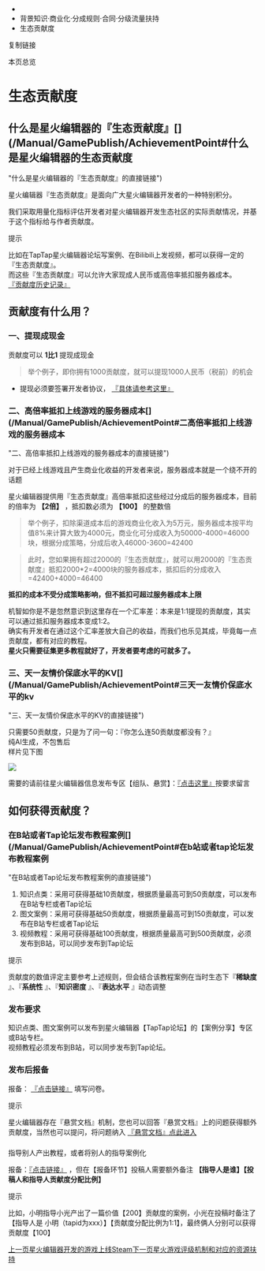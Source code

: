   * [](/)
  * 背景知识·商业化·分成规则·合同·分级流量扶持
  * 生态贡献度

复制链接

本页总览

# 生态贡献度

## 什么是星火编辑器的『生态贡献度』[​](/Manual/GamePublish/AchievementPoint#什么是星火编辑器的生态贡献度
"什么是星火编辑器的『生态贡献度』的直接链接")

星火编辑器『生态贡献度』是面向广大星火编辑器开发者的一种特别积分。

我们采取用量化指标评估开发者对星火编辑器开发生态社区的实际贡献情况，并基于这个指标给与作者贡献度。

提示

比如在TapTap星火编辑器论坛写案例、在Bilibili上发视频，都可以获得一定的『生态贡献度』。  
而这些『生态贡献度』可以允许大家现成人民币或高倍率抵扣服务器成本。  
[『贡献度历史记录』](https://docs.qq.com/sheet/DSlZ3a1lqSnlkSGtP?tab=BB08J2)

## 贡献度有什么用？[​](/Manual/GamePublish/AchievementPoint#贡献度有什么用 "贡献度有什么用？的直接链接")

### 一、提现成现金[​](/Manual/GamePublish/AchievementPoint#一提现成现金 "一、提现成现金的直接链接")

贡献度可以 **1比1** 提现成现金

> 举个例子，即你拥有1000贡献度，就可以提现1000人民币（税前）的机会

  * 提现必须要签署开发者协议， [『具体请参考这里』](https://doc.sce.xd.com/Manual/GamePublish/Contract)

### 二、高倍率抵扣上线游戏的服务器成本[​](/Manual/GamePublish/AchievementPoint#二高倍率抵扣上线游戏的服务器成本
"二、高倍率抵扣上线游戏的服务器成本的直接链接")

对于已经上线游戏且产生商业化收益的开发者来说，服务器成本就是一个绕不开的话题

星火编辑器提供用『生态贡献度』高倍率抵扣这些经过分成后的服务器成本，目前的倍率为 **【2倍】** ，抵扣数必须为 **【100】** 的整数倍

>
> 举个例子，扣除渠道成本后的游戏商业化收入为5万元，服务器成本按平均值8%来计算大致为4000元，商业化可分成收入为50000-4000=46000块，根据分成策略，分成后收入46000-3600=42400

>
> 此时，您如果拥有超过2000的『生态贡献度』，就可以用2000的『生态贡献度』抵扣2000*2=4000块的服务器成本，抵扣后的分成收入=42400+4000=46400

**抵扣的成本不受分成策略影响，但不抵扣可超过服务器成本上限**

机智如你是不是忽然意识到这里存在一个汇率差：本来是1:1提现的贡献度，其实可以通过抵扣服务器成本变成1:2。  
确实有开发者在通过这个汇率差放大自己的收益，而我们也乐见其成，毕竟每一点贡献度，都有对应的教程。  
**星火只需要征集更多教程就好了，开发者要考虑的可就多了。**

### 三、天一友情价保底水平的KV[​](/Manual/GamePublish/AchievementPoint#三天一友情价保底水平的kv
"三、天一友情价保底水平的KV的直接链接")

只需要50贡献度，只是为了问一句：『你怎么连50贡献度都没有？』  
纯AI生成，不包售后  
样片见下图

![](/assets/images/立绘一览-a20929a7af23557ca3ecc0103d6cbbf8.png)

需要的请前往星火编辑器信息发布专区【组队、悬赏】：[『点击这里』](https://docs.qq.com/sheet/DYkZUZ3hrRExlaHZL?tab=BB08J2)按要求留言

## 如何获得贡献度？[​](/Manual/GamePublish/AchievementPoint#如何获得贡献度 "如何获得贡献度？的直接链接")

### 在B站或者Tap论坛发布教程案例[​](/Manual/GamePublish/AchievementPoint#在b站或者tap论坛发布教程案例
"在B站或者Tap论坛发布教程案例的直接链接")

  1. 知识点类：采用可获得基础10贡献度，根据质量最高可到50贡献度，可以发布在B站专栏或者Tap论坛
  2. 图文案例：采用可获得基础50贡献度，根据质量最高可到150贡献度，可以发布在B站专栏或者Tap论坛
  3. 视频教程：采用可获得基础100贡献度，根据质量最高可到500贡献度，必须发布到B站，可以同步发布到Tap论坛

提示

贡献度的数值评定主要参考上述规则，但会结合该教程案例在当时生态下『**稀缺度** 』、『**系统性** 』、『**知识密度** 』、『**表达水平**
』动态调整

### 发布要求[​](/Manual/GamePublish/AchievementPoint#发布要求 "发布要求的直接链接")

知识点类、图文案例可以发布到星火编辑器【TapTap论坛】的【案例分享】专区或B站专栏。  
视频教程必须发布到B站，可以同步发布到Tap论坛。

### 发布后报备[​](/Manual/GamePublish/AchievementPoint#发布后报备 "发布后报备的直接链接")

报备： [『点击链接』](https://docs.qq.com/form/page/DYlBadFVvY1VQSGdC) 填写问卷。

提示

星火编辑器存在『悬赏文档』机制，您也可以回答『悬赏文档』上的问题获得额外贡献度，当然也可以提问，将问题纳入
[『悬赏文档』点此进入](https://docs.qq.com/sheet/DYkZUZ3hrRExlaHZL?tab=BB08J2)

###
指导别人产出教程，或者将别人的指导案例化[​](/Manual/GamePublish/AchievementPoint#指导别人产出教程或者将别人的指导案例化
"指导别人产出教程，或者将别人的指导案例化的直接链接")

报备：[『点击链接』](https://docs.qq.com/form/page/DYlBadFVvY1VQSGdC)
，但在【报备环节】投稿人需要额外备注 **【指导人是谁】【投稿人和指导人贡献度分配比例】**

提示

比如，小明指导小光产出了一篇价值【200】贡献度的案例，小光在投稿时备注了【指导人是
小明（tapid为xxx）】【贡献度分配比例为1:1】，最终俩人分别可以获得贡献度【100】

[上一页星火编辑器开发的游戏上线Steam](/Manual/GamePublish/Steam)[下一页星火游戏评级机制和对应的资源扶持](/Manual/DeveloperTasks/GameEvaluationCriteria)


